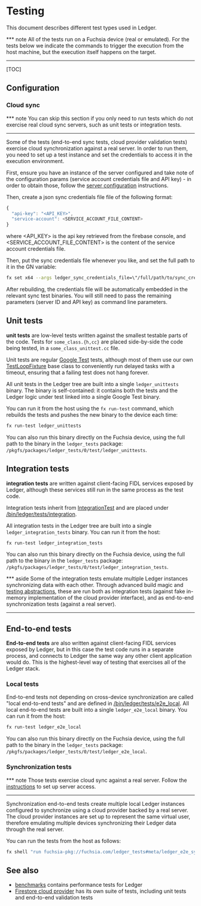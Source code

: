 # Testing

This document describes different test types used in Ledger.

*** note
All of the tests run on a Fuchsia device (real or emulated). For the tests below
we indicate the commands to trigger the execution from the host machine, but the
execution itself happens on the target.
***

[TOC]

## Configuration

### Cloud sync

*** note
You can skip this section if you only need to run tests which do not exercise
real cloud sync servers, such as unit tests or integration tests.
***

Some of the tests (end-to-end sync tests, cloud provider validation tests)
exercise cloud synchronization against a real server. In order to run them, you
need to set up a test instance and set the credentials to access it in the
execution environment.

First, ensure you have an instance of the server configured and take note of the
configuration params (service account credentials file and API key) - in order
to obtain those, follow the [server configuration] instructions.

Then, create a json sync credentials file file of the following format:
```javascript
{
  "api-key": "<API_KEY>",
  "service-account": <SERVICE_ACCOUNT_FILE_CONTENT>
}
```
where <API_KEY> is the api key retrieved from the firebase console, and
<SERVICE_ACCOUNT_FILE_CONTENT> is the content of the service account credentials
file.

Then, put the sync credentials file whenever you like, and set the full path to
it in the GN variable:

```sh
fx set x64 --args ledger_sync_credentials_file=\"/full/path/to/sync_credentials.json\"
```

After rebuilding, the credentials file will be automatically embedded in the
relevant sync test binaries. You will still need to pass the remaining
parameters (server ID and API key) as command line parameters.

## Unit tests

**unit tests** are low-level tests written against the smallest testable parts
of the code. Tests for `some_class.{h,cc}` are placed side-by-side the code
being tested, in a `some_class_unittest.cc` file.

Unit tests are regular [Google Test] tests, although most of them use our own
[TestLoopFixture] base class to conveniently run delayed tasks with a
timeout, ensuring that a failing test does not hang forever.

All unit tests in the Ledger tree are built into a single `ledger_unittests`
binary. The binary is self-contained: it contains both the tests and the Ledger
logic under test linked into a single Google Test binary.

You can run it from the host using the `fx run-test` command, which
rebuilds the tests and pushes the new binary to the device each time:

```sh
fx run-test ledger_unittests
```

You can also run this binary directly on the Fuchsia device, using the full
path to the binary in the `ledger_tests` package:
`/pkgfs/packages/ledger_tests/0/test/ledger_unittests`.

## Integration tests

**integration tests** are written against client-facing FIDL services exposed by
Ledger, although these services still run in the same process as the test code.

Integration tests inherit from [IntegrationTest] and are placed under
[/bin/ledger/tests/integration].

All integration tests in the Ledger tree are built into a single
`ledger_integration_tests` binary. You can run it from the host:

```sh
fx run-test ledger_integration_tests
```

You can also run this binary directly on the Fuchsia device, using the full
path to the binary in the `ledger_tests` package:
`/pkgfs/packages/ledger_tests/0/test/ledger_integration_tests`.

*** aside
Some of the integration tests emulate multiple Ledger instances synchronizing
data with each other. Through advanced build magic and [testing abstractions],
these are run both as integration tests (against fake in-memory implementation
of the cloud provider interface), and as end-to-end synchronization tests
(against a real server).
***

## End-to-end tests

**End-to-end tests** are also written against client-facing FIDL services
exposed by Ledger, but in this case the test code runs in a separate process,
and connects to Ledger the same way any other client application would do. This
is the highest-level way of testing that exercises all of the Ledger stack.

### Local tests

End-to-end tests not depending on cross-device synchronization are called "local
end-to-end tests" and are defined in [/bin/ledger/tests/e2e_local]. All local
end-to-end tests are built into a single `ledger_e2e_local` binary. You can run
it from the host:

```sh
fx run-test ledger_e2e_local
```

You can also run this binary directly on the Fuchsia device, using the full
path to the binary in the `ledger_tests` package:
`/pkgfs/packages/ledger_tests/0/test/ledger_e2e_local`.

### Synchronization tests

*** note
Those tests exercise cloud sync against a real server. Follow the
[instructions](#cloud-sync) to set up server access.
***

Synchronization end-to-end tests create multiple local Ledger instances
configured to synchronize using a cloud provider backed by a real server. The
cloud provider instances are set up to represent the same virtual user,
therefore emulating multiple devices synchronizing their Ledger data through the
real server.

You can run the tests from the host as follows:

```sh
fx shell "run fuchsia-pkg://fuchsia.com/ledger_tests#meta/ledger_e2e_sync.cmx"
```

## See also

 - [benchmarks] contains performance tests for Ledger
 - [Firestore cloud provider] has its own suite of tests, including unit tests
   and end-to-end validation tests

[Google Test]: https://github.com/google/googletest
[TestLoopFixture]: https://fuchsia.googlesource.com/garnet/+/master/public/lib/gtest/test_loop_fixture.h
[IntegrationTest]: /bin/ledger/tests/integration/integration_test.h
[/bin/ledger/tests/integration]: /bin/ledger/tests/integration
[Synchronization end-to-end tests]: /bin/ledger/tests/e2e_sync/README.md
[/bin/ledger/tests/e2e_local]: /bin/ledger/tests/e2e_local
[/bin/ledger/tests/e2e_sync]: /bin/ledger/tests/e2e_sync
[server configuration]: /bin/cloud_provider_firestore/docs/configuration.md
[testing abstractions]: /bin/ledger/testing/ledger_app_instance_factory.h
[benchmarks]: /bin/ledger/tests/benchmark/README.md
[Firestore cloud provider]: /bin/cloud_provider_firestore/README.md
